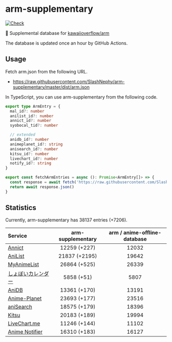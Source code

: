 # arm-supplementary

[![Check](https://github.com/SlashNephy/arm-supplementary/actions/workflows/check-node.yml/badge.svg)](https://github.com/SlashNephy/arm-supplementary/actions/workflows/check-node.yml)

💊 Supplemental database for [kawaiioverflow/arm](https://github.com/kawaiioverflow/arm)

The database is updated once an hour by GitHub Actions.

## Usage

Fetch arm.json from the following URL.

- https://raw.githubusercontent.com/SlashNephy/arm-supplementary/master/dist/arm.json

In TypeScript, you can use arm-supplementary from the following code.

```TypeScript
export type ArmEntry = {
  mal_id?: number
  anilist_id?: number
  annict_id?: number
  syobocal_tid?: number

  // extended
  anidb_id?: number
  animeplanet_id?: string
  anisearch_id?: number
  kitsu_id?: number
  livechart_id?: number
  notify_id?: string
}

export const fetchArmEntries = async (): Promise<ArmEntry[]> => {
  const response = await fetch('https://raw.githubusercontent.com/SlashNephy/arm-supplementary/master/dist/arm.json')
  return await response.json()
}
```

## Statistics

Currently, arm-supplementary has 38137 entries (+7206).

| Service                                     | arm-supplementary | arm / anime-offline-database |
| :------------------------------------------ | :---------------: | :--------------------------: |
| [Annict](https://annict.com)                |   12259 (+227)    |            12032             |
| [AniList](https://anilist.co)               |   21837 (+2195)   |            19642             |
| [MyAnimeList](https://myanimelist.net)      |   26864 (+525)    |            26339             |
| [しょぼいカレンダー](https://cal.syoboi.jp) |    5858 (+51)     |             5807             |
| [AniDB](https://anidb.net)                  |   13361 (+170)    |            13191             |
| [Anime-Planet](https://anime-planet.com)    |   23693 (+177)    |            23516             |
| [aniSearch](https://anisearch.com)          |   18575 (+179)    |            18396             |
| [Kitsu](https://kitsu.io)                   |   20183 (+189)    |            19994             |
| [LiveChart.me](https://livechart.me)        |   11246 (+144)    |            11102             |
| [Anime Notifier](https://notify.moe)        |   16310 (+183)    |            16127             |
